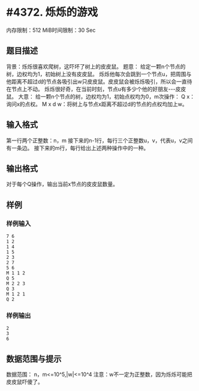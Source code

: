 # #4372. 烁烁的游戏

内存限制：512 MiB时间限制：30 Sec

## 题目描述

背景：烁烁很喜欢爬树，这吓坏了树上的皮皮鼠。
题意：
给定一颗n个节点的树，边权均为1，初始树上没有皮皮鼠。
烁烁他每次会跳到一个节点u，把周围与他距离不超过d的节点各吸引出w只皮皮鼠。皮皮鼠会被烁烁吸引，所以会一直待在节点上不动。
烁烁很好奇，在当前时刻，节点u有多少个他的好朋友---皮皮鼠。
大意：
给一颗n个节点的树，边权均为1，初始点权均为0，m次操作：
Q x：询问x的点权。
M x d w：将树上与节点x距离不超过d的节点的点权均加上w。

## 输入格式

第一行两个正整数：n，m
接下来的n-1行，每行三个正整数u，v，代表u，v之间有一条边。
接下来的m行，每行给出上述两种操作中的一种。

## 输出格式

对于每个Q操作，输出当前x节点的皮皮鼠数量。

## 样例

### 样例输入

    
    7 6
    1 2
    1 4
    1 5
    2 3
    2 7
    5 6
    M 1 1 2
    Q 5
    M 2 2 3
    Q 3
    M 1 2 1
    Q 2
    

### 样例输出

    
    2
    3
    6
    
    

## 数据范围与提示

数据范围：
n，m<=10^5,|w|<=10^4
注意：w不一定为正整数，因为烁烁可能把皮皮鼠吓傻了。
